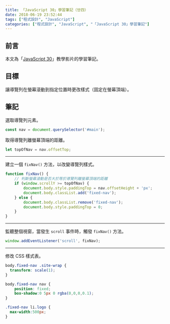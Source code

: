 ```yaml
---
title: 「JavaScript 30」學習筆記（廿四）
date: 2018-06-19 23:52:44
tags: ["程式設計", "JavaScript"]
categories: ["程式設計", "JavaScript", "「JavaScript 30」學習筆記"]
---
```


## 前言

本文為「[JavaScript 30](https://javascript30.com/)」教學影片的學習筆記。

## 目標

讓導覽列在螢幕滾動到指定位置時更改樣式（固定在螢幕頂端）。

## 筆記

選取導覽列元素。

```js
const nav = document.querySelector('#main');
```

取得導覽列離螢幕頂端的距離。

```js
let topOfNav = nav.offsetTop;
```

---

建立一個 `fixNav()` 方法，以改變導覽列樣式。

```js
function fixNav() {
    // 判斷螢幕滾動是否大於等於導覽列離螢幕頂端的距離
    if (window.scrollY >= topOfNav) {
        document.body.style.paddingTop = nav.offsetHeight + 'px';
        document.body.classList.add('fixed-nav');
    } else {
        document.body.classList.remove('fixed-nav');
        document.body.style.paddingTop = 0;
    }
}
```

---

監聽整個視窗，當發生 `scroll` 事件時，觸發 `fixNav()` 方法。

```js
window.addEventListener('scroll', fixNav);
```

---

修改 CSS 樣式表。

```css
body.fixed-nav .site-wrap {
  transform: scale(1);
}

body.fixed-nav nav {
    position: fixed;
    box-shadow:0 5px 0 rgba(0,0,0,0.1);
}

.fixed-nav li.logo {
  max-width:500px;
}
```

